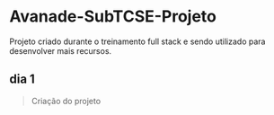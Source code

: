 # Avanade-SubTCSE-Projeto
Projeto criado durante o treinamento full stack e sendo utilizado para desenvolver mais recursos.

## dia 1

> Criação do projeto
